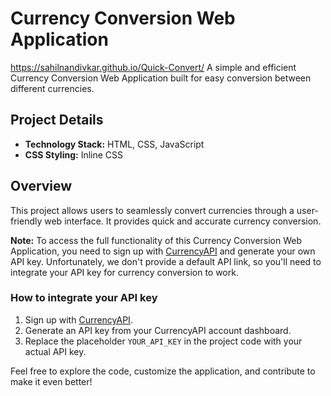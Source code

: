 # Currency Conversion Web Application

https://sahilnandivkar.github.io/Quick-Convert/
A simple and efficient Currency Conversion Web Application built for easy conversion between different currencies.

## Project Details

- **Technology Stack:** HTML, CSS, JavaScript
- **CSS Styling:** Inline CSS

## Overview

This project allows users to seamlessly convert currencies through a user-friendly web interface. It provides quick and accurate currency conversion.

**Note:** To access the full functionality of this Currency Conversion Web Application, you need to sign up with [CurrencyAPI](https://currencyapi.com/) and generate your own API key. Unfortunately, we don't provide a default API link, so you'll need to integrate your API key for currency conversion to work.

### How to integrate your API key

1. Sign up with [CurrencyAPI](https://currencyapi.com/).
2. Generate an API key from your CurrencyAPI account dashboard.
3. Replace the placeholder `YOUR_API_KEY` in the project code with your actual API key.

Feel free to explore the code, customize the application, and contribute to make it even better!
